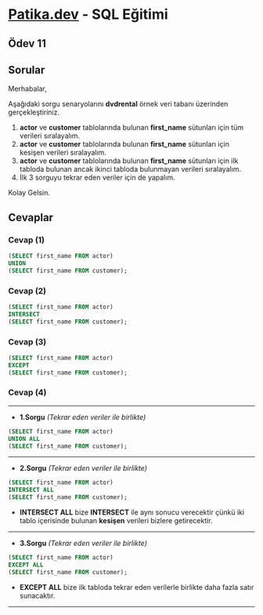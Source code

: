 # [Patika.dev](https://www.patika.dev/tr) - SQL Eğitimi
## Ödev 11
## Sorular

Merhabalar,

Aşağıdaki sorgu senaryolarını **dvdrental** örnek veri tabanı üzerinden gerçekleştiriniz.

1. **actor** ve **customer** tablolarında bulunan **first_name** sütunları için tüm verileri sıralayalım.
2. **actor** ve **customer** tablolarında bulunan **first_name** sütunları için kesişen verileri sıralayalım.
3. **actor** ve **customer** tablolarında bulunan **first_name** sütunları için ilk tabloda bulunan ancak ikinci tabloda bulunmayan verileri sıralayalım.
4. İlk 3 sorguyu tekrar eden veriler için de yapalım.

Kolay Gelsin.

## Cevaplar

### Cevap (1)

```sql
(SELECT first_name FROM actor)
UNION
(SELECT first_name FROM customer);
```

### Cevap (2)

```sql
(SELECT first_name FROM actor)
INTERSECT
(SELECT first_name FROM customer);
```

### Cevap (3)

```sql
(SELECT first_name FROM actor)
EXCEPT
(SELECT first_name FROM customer);
```

### Cevap (4)
----
- **1.Sorgu** *(Tekrar eden veriler ile birlikte)*
```sql
(SELECT first_name FROM actor)
UNION ALL
(SELECT first_name FROM customer);
```

----
- **2.Sorgu** *(Tekrar eden veriler ile birlikte)*
```sql
(SELECT first_name FROM actor)
INTERSECT ALL
(SELECT first_name FROM customer);
```
- **INTERSECT ALL** bize **INTERSECT** ile aynı sonucu verecektir çünkü iki tablo içerisinde bulunan **kesişen** verileri bizlere getirecektir.

----
- **3.Sorgu** *(Tekrar eden veriler ile birlikte)*
```sql
(SELECT first_name FROM actor)
EXCEPT ALL
(SELECT first_name FROM customer);
```
- **EXCEPT ALL** bize ilk tabloda tekrar eden verilerle birlikte daha fazla satır sunacaktır.
----
